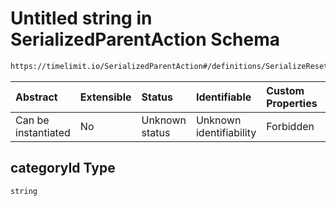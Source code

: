 # Untitled string in SerializedParentAction Schema

```txt
https://timelimit.io/SerializedParentAction#/definitions/SerializeResetCategoryNetworkIdsAction/properties/categoryId
```

| Abstract            | Extensible | Status         | Identifiable            | Custom Properties | Additional Properties | Access Restrictions | Defined In                                                                                        |
| :------------------ | :--------- | :------------- | :---------------------- | :---------------- | :-------------------- | :------------------ | :------------------------------------------------------------------------------------------------ |
| Can be instantiated | No         | Unknown status | Unknown identifiability | Forbidden         | Allowed               | none                | [SerializedParentAction.schema.json\*](SerializedParentAction.schema.json "open original schema") |

## categoryId Type

`string`
